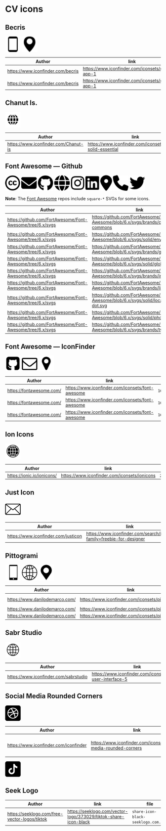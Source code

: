 # CV icons

## Becris

![phone](./iconfinder-becris-2205195_mobile_phone_screen_smart_icon.svg)
![phone](./iconfinder-becris-2205197_drop_locate_location_map_pin_icon.svg)

| Author | link | file |
| --- | --- | --- |
| https://www.iconfinder.com/becris | https://www.iconfinder.com/iconsets/essential-app-1 | `2205195_mobile_phone_screen_smart_icon.svg` |
| https://www.iconfinder.com/becris | https://www.iconfinder.com/iconsets/essential-app-1 | `2205197_drop_locate_location_map_pin_icon.svg` |

## Chanut Is.

![internet](./iconfinder-chanut-is-7791654_website_world-wide-web_internet_globe_network_icon.svg)

| Author | link | file |
| --- | --- | --- |
| https://www.iconfinder.com/Chanut-is | https://www.iconfinder.com/iconsets/resume-solid-essential | `7791654_website_world wide web_internet_globe_network_icon.svg` |


## Font Awesome &mdash; Github

![envelope](./github-fontawesome-font-awesome-brands-creative-commons.svg)
![envelope](./github-fontawesome-font-awesome-solid-envelope.svg)
![github](./github-fontawesome-font-awesome-brands-github.svg)
![globe](./github-fontawesome-font-awesome-solid-globe.svg)
![instagram](./github-fontawesome-font-awesome-brands-instagram.svg)
![linkedin](./github-fontawesome-font-awesome-brands-linkedin.svg)
![location dot](./github-fontawesome-font-awesome-solid-location-dot.svg)
![phone](./github-fontawesome-font-awesome-solid-phone.svg)
![twitter](./github-fontawesome-font-awesome-brands-twitter.svg)

**Note**: The [Font Awesome](https://github.com/search?q=repo%3AFortAwesome%2FFont-Awesome+path%3A%2F%5Esvgs%5C%2F%2F+square-) repos include `square-*` SVGs for some icons.

| Author | link | file |
| --- | --- | --- |
|  https://github.com/FortAwesome/Font-Awesome/tree/6.x/svgs | https://github.com/FortAwesome/Font-Awesome/blob/6.x/svgs/brands/creative-commons | `creative-commons,svg` |
|  https://github.com/FortAwesome/Font-Awesome/tree/6.x/svgs | https://github.com/FortAwesome/Font-Awesome/blob/6.x/svgs/solid/envelope.svg | `envelope.svg` |
|  https://github.com/FortAwesome/Font-Awesome/tree/6.x/svgs | https://github.com/FortAwesome/Font-Awesome/blob/6.x/svgs/brands/github.svg | `github.svg` |
|  https://github.com/FortAwesome/Font-Awesome/tree/6.x/svgs | https://github.com/FortAwesome/Font-Awesome/blob/6.x/svgs/solid/globe.svg | `globe.svg` |
|  https://github.com/FortAwesome/Font-Awesome/tree/6.x/svgs | https://github.com/FortAwesome/Font-Awesome/blob/6.x/svgs/brands/instagram.svg | `instagram.svg` |
|  https://github.com/FortAwesome/Font-Awesome/tree/6.x/svgs | https://github.com/FortAwesome/Font-Awesome/blob/6.x/svgs/brands/linkedin.svg | `linkedin.svg` |
|  https://github.com/FortAwesome/Font-Awesome/tree/6.x/svgs | https://github.com/FortAwesome/Font-Awesome/blob/6.x/svgs/solid/location-dot.svg | `location-dot.svg` |
|  https://github.com/FortAwesome/Font-Awesome/tree/6.x/svgs | https://github.com/FortAwesome/Font-Awesome/blob/6.x/svgs/solid/phone.svg | `phone.svg` |
|  https://github.com/FortAwesome/Font-Awesome/tree/6.x/svgs | https://github.com/FortAwesome/Font-Awesome/blob/6.x/svgs/brands/twitter.svg | `twitter.svg` |

## Font Awesome &mdash; IconFinder

![github](./iconfinder-fontawesome-1608907_github_square_icon.svg)
![e-mail](./iconfinder-fontawesome-1608676_envelope_o_icon.svg)
![pin](./iconfinder-fontawesome-1608533_map_marker_icon.svg)

| Author | link | file |
| --- | --- | --- |
|  https://fontawesome.com/ | https://www.iconfinder.com/iconsets/font-awesome | `1608907_github_square_icon.svg` |
|  https://fontawesome.com/ | https://www.iconfinder.com/iconsets/font-awesome | `1608676_envelope_o_icon.svg` |
|  https://fontawesome.com/ | https://www.iconfinder.com/iconsets/font-awesome | `1608533_map_marker_icon.svg` |

## Ion Icons

![internet](./iconfinder-ionicons-211847_world_icon.svg)

| Author | link | file |
| --- | --- | --- |
| https://ionic.io/ionicons/ | https://www.iconfinder.com/iconsets/ionicons | `211847_world_icon.svg` |

## Just Icon

![e-mail](./iconfinder-justicon-2674096_object_email_web_essential_icon.svg)

| Author | link | file |
| --- | --- | --- |
| https://www.iconfinder.com/justicon | https://www.iconfinder.com/search/icons?family=freebie-for-designer | `2674096_object_email_web_essential_icon.svg` |

## Pittogrami

![phone](./iconfinder-pittogrammi-171508_phone_call_smart_icon.svg)
![internet](./iconfinder-pittogrammi-171479_world_global_internet_icon.svg)
![pin](./iconfinder-pittogrammi-171453_location_pin_icon.svg)

| Author | link | file |
| --- | --- | --- |
| https://www.danilodemarco.com/ | https://www.iconfinder.com/iconsets/pittogrammi | `171508_phone_call_smart_icon-pittogrami.svg` |
| https://www.danilodemarco.com/ | https://www.iconfinder.com/iconsets/pittogrammi | `171479_world_global_internet_icon.svg` |
| https://www.danilodemarco.com/ | https://www.iconfinder.com/iconsets/pittogrammi | `171453_location_pin_icon.svg` |

## Sabr Studio

![internet](./iconfinder-sabrstudio-4831024_earth_globe_internet_universal_www_icon.svg)

| Author | link | file |
| --- | --- | --- |
| https://www.iconfinder.com/sabrstudio | https://www.iconfinder.com/iconsets/basic-user-interface-5 | `4831024_earth_globe_internet_universal_www_icon.svg` |

## Social Media Rounded Corners

![basketball](./iconfinder-smrc-5282540_basketball_dribbble_dribbbler_dribbble-logo_icon.svg)

| Author | link | file |
| --- | --- | --- |
|  https://www.iconfinder.com/iconfinder | https://www.iconfinder.com/iconsets/social-media-rounded-corners | 17 social-media icons |

![basketball](./seeklogo-tiktok-share-icon-black-seeklogo.com.svg)

## Seek Logo

| Author | link | file |
| --- | --- | --- |
|  https://seeklogo.com/free-vector-logos/tiktok | https://seeklogo.com/vector-logo/373029/tiktok-share-icon-black | `share-icon-black-seeklogo.com.svg` |

<style> img { height: 50px; }</style>
